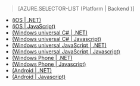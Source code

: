 > [AZURE.SELECTOR-LIST (Platform | Backend )]
- [(iOS | .NET)](/en-us/documentation/articles/mobile-services-dotnet-backend-ios-get-started-push/)
- [(iOS | JavaScript)](/en-us/documentation/articles/mobile-services-javascript-backend-ios-get-started-push/)
- [(Windows universal C# | .NET)](/en-us/documentation/articles/mobile-services-dotnet-backend-windows-universal-dotnet-get-started-push/)
- [(Windows universal C# | Javascript)](/en-us/documentation/articles/mobile-services-javascript-backend-windows-universal-dotnet-get-started-push/)
- [(Windows universal JavaScript | .NET)](/en-us/documentation/articles/mobile-services-dotnet-backend-windows-universal-javascript-get-started-push/)
- [(Windows universal JavaScript | Javascript)](/en-us/documentation/articles/mobile-services-javascript-backend-windows-universal-javascript-get-started-push/)
- [(Windows Phone | .NET)](/en-us/documentation/articles/mobile-services-dotnet-backend-windows-phone-get-started-push/)
- [(Windows Phone | Javascript)](/en-us/documentation/articles/mobile-services-javascript-backend-windows-phone-get-started-push/)
- [(Android | .NET)](/en-us/documentation/articles/mobile-services-dotnet-backend-android-get-started-push/)
- [(Android | Javascript)](/en-us/documentation/articles/mobile-services-javascript-backend-android-get-started-push/)

<!--HONumber=27-->
